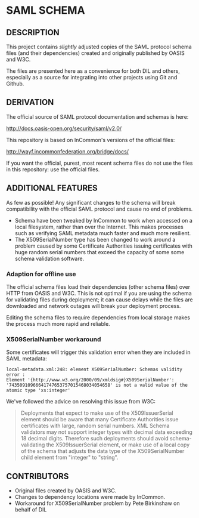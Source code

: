 SAML SCHEMA
==============

## DESCRIPTION
This project contains *slightly* adjusted copies of the SAML protocol schema files 
(and their dependencies) created and originally published by OASIS and W3C.

The files are presented here as a convenience for both DIL and others, especially
as a source for integrating into other projects using Git and Github.

## DERIVATION
The official source of SAML protocol documentation and schemas is here:

  http://docs.oasis-open.org/security/saml/v2.0/
  
This repository is based on InCommon's versions of the official files:

  http://wayf.incommonfederation.org/bridge/docs/

If you want the official, purest, most recent schema files do not use the files in
this repository: use the official files. 

## ADDITIONAL FEATURES
As few as possible! Any significant changes to the schema will break compatibility
with the official SAML protocol and cause no end of problems. 

* Schema have been tweaked by InCommon to work when accessed on a local filesystem,
rather than over the Internet. This makes processes such as verifying SAML metadata
much faster and much more resilient.
* The X509SerialNumber type has been changed to work around a problem caused by
some Certificate Authorities issuing certificates with huge random serial numbers
that exceed the capacity of some some schema validation software.

### Adaption for offline use

The official schema files load their dependencies (other schema files) over HTTP
from OASIS and W3C. This is not optimal if you are using the schema for validating 
files during deployment; it can cause delays while the files are downloaded
and network outages will break your deployment process. 

Editing the schema files to require dependencies from local storage makes the
process much more rapid and reliable.

### X509SerialNumber workaround

Some certificates will trigger this validation error when they are included in
SAML metadata:

```
local-metadata.xml:248: element X509SerialNumber: Schemas validity error : 
Element '{http://www.w3.org/2000/09/xmldsig#}X509SerialNumber': 
'74350910966641747653757015468034054658' is not a valid value of the 
atomic type 'xs:integer'
```
We've followed the advice on resolving this issue from W3C:

> Deployments that expect to make use of the X509IssuerSerial element
> should be aware that many Certificate Authorities issue certificates
> with large, random serial numbers. XML Schema validators may not
> support integer types with decimal data exceeding 18 decimal digits.
> Therefore such deployments should avoid
> schema-validating the X509IssuerSerial element, or make use of a
> local copy of the schema that adjusts the data type of the
> X509SerialNumber child element from "integer" to "string".



## CONTRIBUTORS

* Original files created by OASIS and W3C.
* Changes to dependency locations were made by InCommon.
* Workaround for X509SerialNumber problem by Pete Birkinshaw on behalf of DIL

